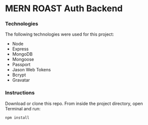 # MERN ROAST Auth Backend

### Technologies

The following technologies were used for this project:

* Node
* Express
* MongoDB
* Mongoose
* Passport
* Jason Web Tokens
* Bcrypt
* Gravatar

### Instructions

Download or clone this repo. From inside the project directory, open Terminal and run:
```
npm install
```


